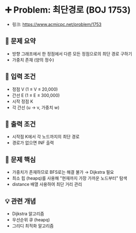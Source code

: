 # ➕ Problem: 최단경로 (BOJ 1753)

- 링크: https://www.acmicpc.net/problem/1753

## 📌 문제 요약

- 방향 그래프에서 한 정점에서 다른 모든 정점으로의 최단 경로 구하기
- 가중치 존재 (양의 정수)

## 🔢 입력 조건

- 정점 V (1 ≤ V ≤ 20,000)
- 간선 E (1 ≤ E ≤ 300,000)
- 시작 정점 K
- 각 간선 (u → v, 가중치 w)

## 🎯 출력 조건

- 시작점 K에서 각 노드까지의 최단 경로
- 경로가 없으면 INF 출력

## 🧠 문제 핵심

- 가중치가 존재하므로 BFS로는 해결 불가 → Dijkstra 필요
- 최소 힙 (heapq)를 사용해 "현재까지 가장 가까운 노드부터" 탐색
- distance 배열 사용하여 최단 거리 관리

## 💡 관련 개념

- Dijkstra 알고리즘
- 우선순위 큐 (heapq)
- 그리디 최적화 알고리즘
